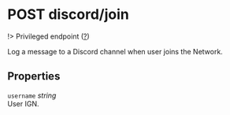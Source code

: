 # <span class="badge badge-light">POST</span> <span class="badge badge-light">discord/join</span>

!> Privileged endpoint ([?](privileged.md))

Log a message to a Discord channel when user joins the Network.

## Properties

`username` *string*  
User IGN.

